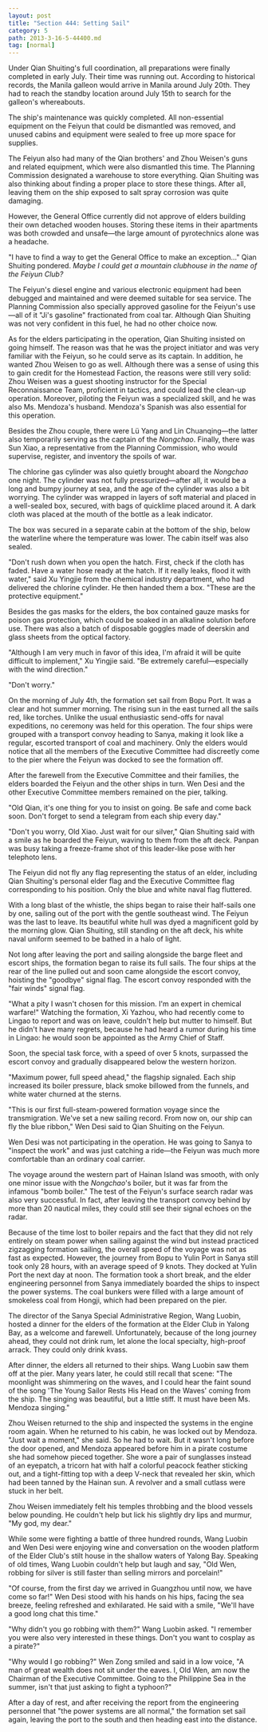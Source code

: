 ```yaml
---
layout: post
title: "Section 444: Setting Sail"
category: 5
path: 2013-3-16-5-44400.md
tag: [normal]
---
```


Under Qian Shuiting's full coordination, all preparations were finally completed in early July. Their time was running out. According to historical records, the Manila galleon would arrive in Manila around July 20th. They had to reach the standby location around July 15th to search for the galleon's whereabouts.

The ship's maintenance was quickly completed. All non-essential equipment on the Feiyun that could be dismantled was removed, and unused cabins and equipment were sealed to free up more space for supplies.

The Feiyun also had many of the Qian brothers' and Zhou Weisen's guns and related equipment, which were also dismantled this time. The Planning Commission designated a warehouse to store everything. Qian Shuiting was also thinking about finding a proper place to store these things. After all, leaving them on the ship exposed to salt spray corrosion was quite damaging.

However, the General Office currently did not approve of elders building their own detached wooden houses. Storing these items in their apartments was both crowded and unsafe—the large amount of pyrotechnics alone was a headache.

"I have to find a way to get the General Office to make an exception..." Qian Shuiting pondered. *Maybe I could get a mountain clubhouse in the name of the Feiyun Club?*

The Feiyun's diesel engine and various electronic equipment had been debugged and maintained and were deemed suitable for sea service. The Planning Commission also specially approved gasoline for the Feiyun's use—all of it "Ji's gasoline" fractionated from coal tar. Although Qian Shuiting was not very confident in this fuel, he had no other choice now.

As for the elders participating in the operation, Qian Shuiting insisted on going himself. The reason was that he was the project initiator and was very familiar with the Feiyun, so he could serve as its captain. In addition, he wanted Zhou Weisen to go as well. Although there was a sense of using this to gain credit for the Homestead Faction, the reasons were still very solid: Zhou Weisen was a guest shooting instructor for the Special Reconnaissance Team, proficient in tactics, and could lead the clean-up operation. Moreover, piloting the Feiyun was a specialized skill, and he was also Ms. Mendoza's husband. Mendoza's Spanish was also essential for this operation.

Besides the Zhou couple, there were Lü Yang and Lin Chuanqing—the latter also temporarily serving as the captain of the *Nongchao*. Finally, there was Sun Xiao, a representative from the Planning Commission, who would supervise, register, and inventory the spoils of war.

The chlorine gas cylinder was also quietly brought aboard the *Nongchao* one night. The cylinder was not fully pressurized—after all, it would be a long and bumpy journey at sea, and the age of the cylinder was also a bit worrying. The cylinder was wrapped in layers of soft material and placed in a well-sealed box, secured, with bags of quicklime placed around it. A dark cloth was placed at the mouth of the bottle as a leak indicator.

The box was secured in a separate cabin at the bottom of the ship, below the waterline where the temperature was lower. The cabin itself was also sealed.

"Don't rush down when you open the hatch. First, check if the cloth has faded. Have a water hose ready at the hatch. If it really leaks, flood it with water," said Xu Yingjie from the chemical industry department, who had delivered the chlorine cylinder. He then handed them a box. "These are the protective equipment."

Besides the gas masks for the elders, the box contained gauze masks for poison gas protection, which could be soaked in an alkaline solution before use. There was also a batch of disposable goggles made of deerskin and glass sheets from the optical factory.

"Although I am very much in favor of this idea, I'm afraid it will be quite difficult to implement," Xu Yingjie said. "Be extremely careful—especially with the wind direction."

"Don't worry."

On the morning of July 4th, the formation set sail from Bopu Port. It was a clear and hot summer morning. The rising sun in the east turned all the sails red, like torches. Unlike the usual enthusiastic send-offs for naval expeditions, no ceremony was held for this operation. The four ships were grouped with a transport convoy heading to Sanya, making it look like a regular, escorted transport of coal and machinery. Only the elders would notice that all the members of the Executive Committee had discreetly come to the pier where the Feiyun was docked to see the formation off.

After the farewell from the Executive Committee and their families, the elders boarded the Feiyun and the other ships in turn. Wen Desi and the other Executive Committee members remained on the pier, talking.

"Old Qian, it's one thing for you to insist on going. Be safe and come back soon. Don't forget to send a telegram from each ship every day."

"Don't you worry, Old Xiao. Just wait for our silver," Qian Shuiting said with a smile as he boarded the Feiyun, waving to them from the aft deck. Panpan was busy taking a freeze-frame shot of this leader-like pose with her telephoto lens.

The Feiyun did not fly any flag representing the status of an elder, including Qian Shuiting's personal elder flag and the Executive Committee flag corresponding to his position. Only the blue and white naval flag fluttered.

With a long blast of the whistle, the ships began to raise their half-sails one by one, sailing out of the port with the gentle southeast wind. The Feiyun was the last to leave. Its beautiful white hull was dyed a magnificent gold by the morning glow. Qian Shuiting, still standing on the aft deck, his white naval uniform seemed to be bathed in a halo of light.

Not long after leaving the port and sailing alongside the barge fleet and escort ships, the formation began to raise its full sails. The four ships at the rear of the line pulled out and soon came alongside the escort convoy, hoisting the "goodbye" signal flag. The escort convoy responded with the "fair winds" signal flag.

"What a pity I wasn't chosen for this mission. I'm an expert in chemical warfare!" Watching the formation, Xi Yazhou, who had recently come to Lingao to report and was on leave, couldn't help but mutter to himself. But he didn't have many regrets, because he had heard a rumor during his time in Lingao: he would soon be appointed as the Army Chief of Staff.

Soon, the special task force, with a speed of over 5 knots, surpassed the escort convoy and gradually disappeared below the western horizon.

"Maximum power, full speed ahead," the flagship signaled. Each ship increased its boiler pressure, black smoke billowed from the funnels, and white water churned at the sterns.

"This is our first full-steam-powered formation voyage since the transmigration. We've set a new sailing record. From now on, our ship can fly the blue ribbon," Wen Desi said to Qian Shuiting on the Feiyun.

Wen Desi was not participating in the operation. He was going to Sanya to "inspect the work" and was just catching a ride—the Feiyun was much more comfortable than an ordinary coal carrier.

The voyage around the western part of Hainan Island was smooth, with only one minor issue with the *Nongchao*'s boiler, but it was far from the infamous "bomb boiler." The test of the Feiyun's surface search radar was also very successful. In fact, after leaving the transport convoy behind by more than 20 nautical miles, they could still see their signal echoes on the radar.

Because of the time lost to boiler repairs and the fact that they did not rely entirely on steam power when sailing against the wind but instead practiced zigzagging formation sailing, the overall speed of the voyage was not as fast as expected. However, the journey from Bopu to Yulin Port in Sanya still took only 28 hours, with an average speed of 9 knots. They docked at Yulin Port the next day at noon. The formation took a short break, and the elder engineering personnel from Sanya immediately boarded the ships to inspect the power systems. The coal bunkers were filled with a large amount of smokeless coal from Hongji, which had been prepared on the pier.

The director of the Sanya Special Administrative Region, Wang Luobin, hosted a dinner for the elders of the formation at the Elder Club in Yalong Bay, as a welcome and farewell. Unfortunately, because of the long journey ahead, they could not drink rum, let alone the local specialty, high-proof arrack. They could only drink kvass.

After dinner, the elders all returned to their ships. Wang Luobin saw them off at the pier. Many years later, he could still recall that scene: "The moonlight was shimmering on the waves, and I could hear the faint sound of the song 'The Young Sailor Rests His Head on the Waves' coming from the ship. The singing was beautiful, but a little stiff. It must have been Ms. Mendoza singing."

Zhou Weisen returned to the ship and inspected the systems in the engine room again. When he returned to his cabin, he was locked out by Mendoza. "Just wait a moment," she said. So he had to wait. But it wasn't long before the door opened, and Mendoza appeared before him in a pirate costume she had somehow pieced together. She wore a pair of sunglasses instead of an eyepatch, a tricorn hat with half a colorful peacock feather sticking out, and a tight-fitting top with a deep V-neck that revealed her skin, which had been tanned by the Hainan sun. A revolver and a small cutlass were stuck in her belt.

Zhou Weisen immediately felt his temples throbbing and the blood vessels below pounding. He couldn't help but lick his slightly dry lips and murmur, "My god, my dear."

While some were fighting a battle of three hundred rounds, Wang Luobin and Wen Desi were enjoying wine and conversation on the wooden platform of the Elder Club's stilt house in the shallow waters of Yalong Bay. Speaking of old times, Wang Luobin couldn't help but laugh and say, "Old Wen, robbing for silver is still faster than selling mirrors and porcelain!"

"Of course, from the first day we arrived in Guangzhou until now, we have come so far!" Wen Desi stood with his hands on his hips, facing the sea breeze, feeling refreshed and exhilarated. He said with a smile, "We'll have a good long chat this time."

"Why didn't you go robbing with them?" Wang Luobin asked. "I remember you were also very interested in these things. Don't you want to cosplay as a pirate?"

"Why would I go robbing?" Wen Zong smiled and said in a low voice, "A man of great wealth does not sit under the eaves. I, Old Wen, am now the Chairman of the Executive Committee. Going to the Philippine Sea in the summer, isn't that just asking to fight a typhoon?"

After a day of rest, and after receiving the report from the engineering personnel that "the power systems are all normal," the formation set sail again, leaving the port to the south and then heading east into the distance.